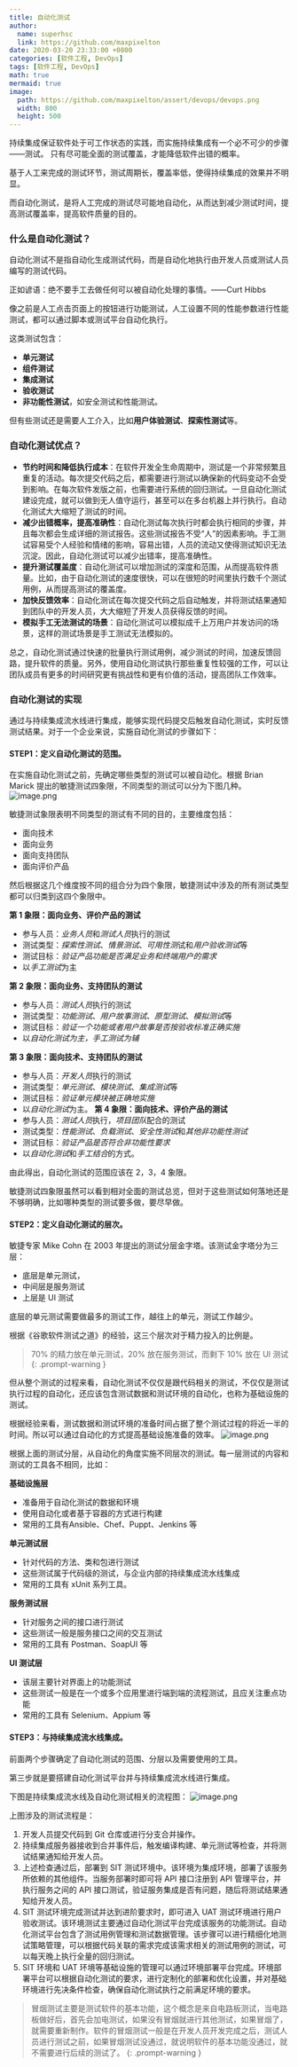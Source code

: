```yaml
---
title: 自动化测试
author:
  name: superhsc
  link: https://github.com/maxpixelton
date: 2020-03-20 23:33:00 +0800
categories: [软件工程, DevOps]
tags: [软件工程, DevOps]
math: true
mermaid: true
image:
  path: https://github.com/maxpixelton/assert/devops/devops.png
  width: 800
  height: 500
---
```


持续集成保证软件处于可工作状态的实践，而实施持续集成有一个必不可少的步骤——测试。 只有尽可能全面的测试覆盖，才能降低软件出错的概率。


基于人工来完成的测试环节，测试周期长，覆盖率低，使得持续集成的效果并不明显。

而自动化测试，是将人工完成的测试尽可能地自动化，从而达到减少测试时间，提高测试覆盖率，提高软件质量的目的。

### 什么是自动化测试？

自动化测试不是指自动化生成测试代码，而是自动化地执行由开发人员或测试人员编写的测试代码。

正如谚语：绝不要手工去做任何可以被自动化处理的事情。——Curt Hibbs

像之前是人工点击页面上的按钮进行功能测试，人工设置不同的性能参数进行性能测试，都可以通过脚本或测试平台自动化执行。

这类测试包含：
- **单元测试**
- **组件测试**
- **集成测试**
- **验收测试**
- **非功能性测试**，如安全测试和性能测试。

但有些测试还是需要人工介入，比如**用户体验测试**、**探索性测试**等。

### 自动化测试优点？


- **节约时间和降低执行成本**：在软件开发全生命周期中，测试是一个非常频繁且重复的活动。每次提交代码之后，都需要进行测试以确保新的代码变动不会受到影响。在每次软件发版之前，也需要进行系统的回归测试。一旦自动化测试建设完成，就可以做到无人值守运行，甚至可以在多台机器上并行执行。自动化测试大大缩短了测试的时间。
- **减少出错概率，提高准确性**：自动化测试每次执行时都会执行相同的步骤，并且每次都会生成详细的测试报告。这些测试报告不受“人”的因素影响。手工测试容易受个人经验和情绪的影响，容易出错，人员的流动又使得测试知识无法沉淀。因此，自动化测试可以减少出错率，提高准确性。
- **提升测试覆盖度**：自动化测试可以增加测试的深度和范围，从而提高软件质量。比如，由于自动化测试的速度很快，可以在很短的时间里执行数千个测试用例，从而提高测试的覆盖度。
- **加快反馈效率**：自动化测试在每次提交代码之后自动触发，并将测试结果通知到团队中的开发人员，大大缩短了开发人员获得反馈的时间。
- **模拟手工无法测试的场景**：自动化测试可以模拟成千上万用户并发访问的场景，这样的测试场景是手工测试无法模拟的。

总之，自动化测试通过快速的批量执行测试用例，减少测试的时间，加速反馈回路，提升软件的质量。另外，使用自动化测试执行那些重复性较强的工作，可以让团队成员有更多的时间研究更有挑战性和更有价值的活动，提高团队工作效率。

### 自动化测试的实现

通过与持续集成流水线进行集成，能够实现代码提交后触发自动化测试，实时反馈测试结果。对于一个企业来说，实施自动化测试的步骤如下：

#### STEP1：定义自动化测试的范围。

在实施自动化测试之前，先确定哪些类型的测试可以被自动化。根据 Brian Marick 提出的敏捷测试四象限，不同类型的测试可以分为下图几种。
![image.png](https://github.com/maxpixelton/assert/devops/docker-13-1.png)

敏捷测试象限表明不同类型的测试有不同的目的，主要维度包括：
- 面向技术
- 面向业务
- 面向支持团队
- 面向评价产品

然后根据这几个维度按不同的组合分为四个象限，敏捷测试中涉及的所有测试类型都可以归类到这四个象限中。

**第 1 象限：面向业务、评价产品的测试** 

- 参与人员：*业务人员*和*测试人员*执行的测试
- 测试类型：*探索性测试*、*情景测试*、*可用性测*试和*用户验收测试*等
- 测试目标：*验证产品功能是否满足业务和终端用户的需求*
- 以*手工测试*为主
  
**第 2 象限：面向业务、支持团队的测试** 
- 参与人员：*测试人员*执行的测试
- 测试类型：*功能测试*、*用户故事测试*、*原型测试*、*模拟测试*等
- 测试目标：*验证一个功能或者用户故事是否按验收标准正确实施*
- 以*自动化测试为主，手工测试为辅*
  
**第 3 象限：面向技术、支持团队的测试**
- 参与人员：*开发人员*执行的测试
- 测试类型：*单元测试*、*模块测试*、*集成测试*等
- 测试目标：*验证单元模块被正确地实施*
- 以*自动化测试*为主。
**第 4 象限：面向技术、评价产品的测试**
- 参与人员：*测试人员*执行，*项目团队*配合的测试
- 测试类型：*性能测试*、*负载测试*、*安全性测试*和*其他非功能性测试*
- 测试目标：*验证产品是否符合非功能性要求*
- 以*自动化测试*和*手工结合*的方式。

由此得出，自动化测试的范围应该在 2，3，4 象限。

敏捷测试四象限虽然可以看到相对全面的测试总览，但对于这些测试如何落地还是不够明确，比如哪种类型的测试要多做，要尽早做。

#### STEP2：定义自动化测试的层次。

敏捷专家 Mike Cohn 在 2003 年提出的测试分层金字塔。该测试金字塔分为三层：
- 底层是单元测试，
- 中间层是服务测试
- 上层是 UI 测试

底层的单元测试需要做最多的测试工作，越往上的单元，测试工作越少。

根据《谷歌软件测试之道》的经验，这三个层次对于精力投入的比例是。
> 70% 的精力放在单元测试，20% 放在服务测试，而剩下 10% 放在 UI 测试  {: .prompt-warning }

但从整个测试的过程来看，自动化测试不仅仅是跟代码相关的测试，不仅仅是测试执行过程的自动化，还应该包含测试数据和测试环境的自动化，也称为基础设施的测试。

根据经验来看，测试数据和测试环境的准备时间占据了整个测试过程的将近一半的时间。所以可以通过自动化的方式提高基础设施准备的效率。
![image.png](https://github.com/maxpixelton/assert/devops/devops-13-1.png)

根据上面的测试分层，从自动化的角度实施不同层次的测试。每一层测试的内容和测试的工具各不相同，比如：

**基础设施层**
- 准备用于自动化测试的数据和环境
- 使用自动化或者基于容器的方式进行构建
- 常用的工具有Ansible、Chef、Puppt、Jenkins 等

**单元测试层**
- 针对代码的方法、类和包进行测试
- 这些测试属于代码级的测试，与企业内部的持续集成流水线集成
- 常用的工具有 xUnit 系列工具。
  
**服务测试层**
- 针对服务之间的接口进行测试
- 这些测试一般是服务接口之间的交互测试
- 常用的工具有 Postman、SoapUI 等
  
**UI 测试层**
- 该层主要针对界面上的功能测试
- 这些测试一般是在一个或多个应用里进行端到端的流程测试，且应关注重点功能
- 常用的工具有 Selenium、Appium 等
  
#### STEP3：与持续集成流水线集成。

前面两个步骤确定了自动化测试的范围、分层以及需要使用的工具。

第三步就是要搭建自动化测试平台并与持续集成流水线进行集成。

下图是持续集成流水线及自动化测试相关的流程图：
![image.png](https://github.com/maxpixelton/assert/devops/devops-13-2.png)

上图涉及的测试流程是：
1. 开发人员提交代码到 Git 仓库或进行分支合并操作。
2. 持续集成服务器接收到合并事件后，触发编译构建、单元测试等检查，并将测试结果通知给开发人员。
3. 上述检查通过后，部署到 SIT 测试环境中。该环境为集成环境，部署了该服务所依赖的其他组件。当服务部署时即可将 API 接口注册到 API 管理平台，并执行服务之间的 API 接口测试，验证服务集成是否有问题，随后将测试结果通知给开发人员。
4. SIT 测试环境完成测试并达到进阶要求时，即可进入 UAT 测试环境进行用户验收测试。该环境测试主要通过自动化测试平台完成该服务的功能测试。自动化测试平台包含了测试用例管理和测试数据管理。该步骤可以进行精细化地测试策略管理，可以根据代码关联的需求完成该需求相关的测试用例的测试，可以每天晚上执行全量的回归测试。
5. SIT 环境和 UAT 环境等基础设施的管理可以通过环境部署平台完成。环境部署平台可以根据自动化测试的要求，进行定制化的部署和优化设置，并对基础环境进行先决条件检查，确保自动化测试执行之前满足环境的要求。


> 冒烟测试主要是测试软件的基本功能，这个概念是来自电路板测试，当电路板做好后，首先会加电测试，如果没有冒烟就进行其他测试，如果冒烟了，就需要重新制作。软件的冒烟测试一般是在开发人员开发完成之后，测试人员进行测试之前，如果冒烟测试没通过，就说明软件的基本功能没通过，就不需要进行后续的测试了。
{: .prompt-warning }
